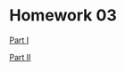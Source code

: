 # Homework 03

[Part I](./Homework%2003%20-%20Part%20I.md)

[Part II](./Homework%2003%20-%20Part%20II.pdf)
